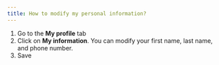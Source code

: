 ```yaml
---
title: How to modify my personal information?
---
```


1. Go to the **My profile** tab
2. Click on **My information**. You can modify your first name, last name, and phone number.
3. Save